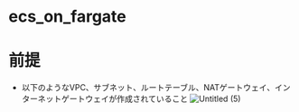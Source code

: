 # ecs_on_fargate

# 前提
- 以下のようなVPC、サブネット、ルートテーブル、NATゲートウェイ、インターネットゲートウェイが作成されていること
![Untitled (5)](https://user-images.githubusercontent.com/37532269/110217358-dffebb80-7ef6-11eb-8a2f-807eaf778a17.png)
